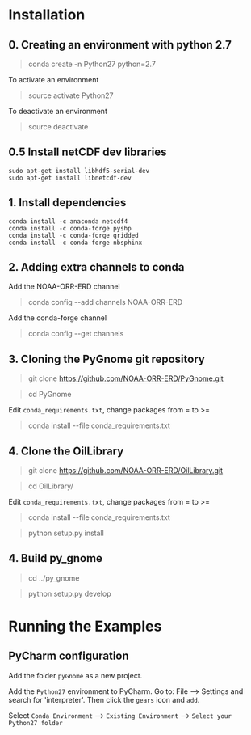 
# Installation 

## 0. Creating an environment with python 2.7 

  > conda create -n Python27 python=2.7
  
  To activate an environment
  
  > source activate Python27
  
  To deactivate an environment 
  
  > source deactivate
  

## 0.5 Install netCDF dev libraries

```
sudo apt-get install libhdf5-serial-dev
sudo apt-get install libnetcdf-dev
```

## 1. Install dependencies 

```
conda install -c anaconda netcdf4 
conda install -c conda-forge pyshp 
conda install -c conda-forge gridded 
conda install -c conda-forge nbsphinx 
```

## 2. Adding extra channels to conda

Add the NOAA-ORR-ERD channel 

> conda config --add channels NOAA-ORR-ERD

Add the conda-forge channel

> conda config --get channels


## 3. Cloning the PyGnome git repository

> git clone https://github.com/NOAA-ORR-ERD/PyGnome.git

> cd PyGnome

Edit `conda_requirements.txt`, change packages from = to >=

> conda install --file conda_requirements.txt


## 4. Clone the OilLibrary

> git clone https://github.com/NOAA-ORR-ERD/OilLibrary.git

> cd OilLibrary/

Edit `conda_requirements.txt`, change packages from = to >=

> conda install --file conda_requirements.txt

> python setup.py install

## 4. Build py_gnome

> cd ../py_gnome


> python setup.py develop

# Running the Examples

## PyCharm configuration

Add the folder `pyGnome` as a new project.

Add the `Python27` environment to PyCharm. Go to: File --> Settings and search for 'interpreter'. 
Then click the `gears` icon and `add`.

Select `Conda Environment` --> `Existing Environment` --> `Select your Python27 folder`

